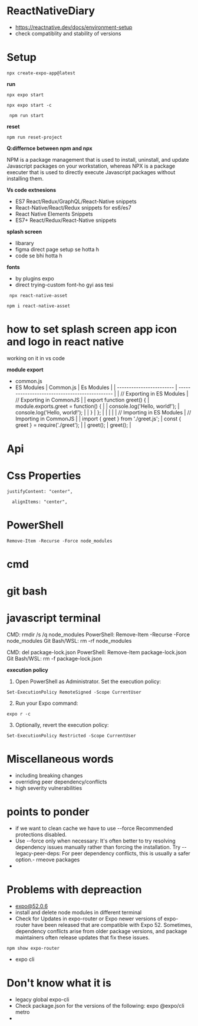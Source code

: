 # ReactNativeDiary
- https://reactnative.dev/docs/environment-setup
- check compatiblity and stability of versions

# Setup
```
npx create-expo-app@latest
```

**run**

```
npx expo start
```
```
npx expo start -c
```

```
 npm run start
```

**reset**
```
npm run reset-project
```

**Q:differnce between npm and npx**


 NPM is a package management that is used to install, uninstall, and update Javascript packages on your workstation, whereas NPX is a package executer that is used to directly execute Javascript packages without installing them.


**Vs code extnesions**
- ES7 React/Redux/GraphQL/React-Native snippets
- React-Native/React/Redux snippets for es6/es7
- React Native Elements Snippets
- ES7+ React/Redux/React-Native snippets


**splash screen**
- libarary
- figma direct page setup se hotta h
- code se bhi hotta h

**fonts**
- by plugins expo
- direct trying-custom font-ho gyi ass tesi
  
```
 npx react-native-asset
```

```
npm i react-native-asset
```

# how to set splash screen app icon and logo in react native
working on it in vs code

**module export**
- common.js
- ES Modules
    |         Common.js                      |             Es Modules                         |
    | ------------------------               | ---------------------------------------------- |
    |  // Exporting in ES Modules            |    // Exporting in CommonJS                    |
    |     export function greet() {          |     module.exports.greet = function() {        |
    |    console.log('Hello, world!');       |        console.log('Hello, world!');           |
    |    }                                   |              };                                |
    |                                        |                                                |
    |   // Importing in ES Modules           |    // Importing in CommonJS                    |
    |  import { greet } from './greet.js';   |      const { greet } = require('./greet');     |
    |     greet();                           |       greet();                                 |
 
# Api


# Css Properties

``` flex: 1,
justifyContent: "center",
```

```
  alignItems: "center",
```

# PowerShell
```
Remove-Item -Recurse -Force node_modules
```
# cmd

# git bash

# javascript terminal

CMD: rmdir /s /q node_modules
PowerShell: Remove-Item -Recurse -Force node_modules
Git Bash/WSL: rm -rf node_modules


CMD: del package-lock.json
PowerShell: Remove-Item package-lock.json
Git Bash/WSL: rm -f package-lock.json

**execution policy**
1. Open PowerShell as Administrator.
Set the execution policy:
```
Set-ExecutionPolicy RemoteSigned -Scope CurrentUser
```

2. Run your Expo command:

```
expo r -c
```

3. Optionally, revert the execution policy:
```
Set-ExecutionPolicy Restricted -Scope CurrentUser
```

# Miscellaneous words
- including breaking changes
- overriding peer dependency/conflicts
-  high severity vulnerabilities

# points to ponder 
- if we want to clean cache we have to  use --force Recommended protections disabled.
- Use --force only when necessary: It's often better to try resolving dependency issues manually rather than forcing the installation.
  Try --legacy-peer-deps: For peer dependency conflicts, this is usually a safer option.- rmeove packages
-    

# Problems with depreaction
- expo@52.0.6
- install and delete node modules in different terminal
- Check for Updates in expo-router or Expo
newer versions of expo-router have been released that are compatible with Expo 52. Sometimes, dependency conflicts arise from older package versions, and package maintainers often release updates that fix these issues.
```
npm show expo-router
```
- expo cli

# Don't know what it is 
- legacy global expo-cli
- Check package.json for the versions of the following:
expo
@expo/cli
metro
- 

